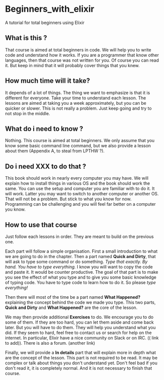 # Beginners_with_elixir
A tutorial for total beginners using Elixir

## What is this ?

That course is aimed at total beginners in code. We will help you to write code and understand how it works. If you are a programmer that know other languages, then that course was not written for you. Of course you can read it. But keep in mind that it will probably cover things that you knew.

## How much time will it take?

It depends of a lot of things. The thing we want to emphasize is that it is different for everyone. Take your time to understand each lesson. The lessons are aimed at taking you a week approximately, but you can be quicker or slower. This is not really a problem. Just keep going and try to not stop in the middle.

## What do i need to know ?

Nothing. This course is aimed at total beginners. We only assume that you know some basic command line command, but we also provide a lesson about them (Appendix A, to steal from LPTHW ?).

## Do i need XXX to do that ?

This book should work in nearly every computer you may have. We will explain how to install things in various OS and the book should work the same. You can use the setup and computer you are familiar with to do it. It will work. Latter you may want to switch to another computer or another OS. That will not be a problem. But stick to what you know for now. Programming can be challenging and you will feel far better on a computer you know.

## How to use that course

Just follow each lessons in order. They are meant to build on the previous one.

Each part will follow a simple organisation.
First a small introduction to what we are going to do in the chapter.
Then a part named **Quick and Dirty**, that will ask to type some command or do something. *Type that exactly. By hand. You have to type everything.* I know you will want to copy the code and paste it. It would be counter productive. The goal of that part is to make you see the effect of what you type and to give you some basic knowledge of typing code. You have to type code to learn how to do it. So please *type everything!*

Then there will most of the time be a part named **What Happened?** explaining the concept behind the code we made you type. This two parts, **Quick and Dirty** and **What Happened?** are the core of the lesson.

We may then provide additional **Exercises** to do. We encourage you to do some of them. If they are too hard, you can let them aside and come back later. But you will have to do them. They will help you understand what you did. If they seem to hard, feel free to contact us or search for help on the internet. In particular, Elixir have a nice community on Slack or on IRC. (( link to add)). There is also a forum. (another link)

Finally, we will provide a **In details** part that will explain more in depth what are the concept of the lesson. This part is not required to be read. It may be complex or talk about things you don't understand yet. Don't feel bad if you don't read it, it is completely normal. And it is not necessary to finish that course.
